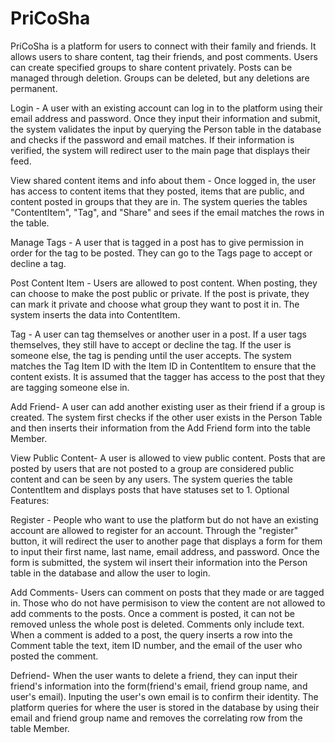 # PriCoSha

PriCoSha is a platform for users to connect with their family and friends. It allows users to share content, tag their friends, and post comments. Users can create specified groups to share content privately. Posts can be managed through deletion. Groups can be deleted, but any deletions are permanent.

Login - A user with an existing account can log in to the platform using their email address and password. Once they input their information and submit, the system validates the input by querying the Person table in the database and checks if the password and email matches. If their information is verified, the system will redirect user to the main page that displays their feed.

View shared content items and info about them - Once logged in, the user has access to content items that they posted, items that are public, and content posted in groups that they are in. The system queries the tables "ContentItem", "Tag", and "Share" and sees if the email matches the rows in the table.

Manage Tags - A user that is tagged in a post has to give permission in order for the tag to be posted. They can go to the Tags page to accept or decline a tag. 

Post Content Item - Users are allowed to post content. When posting, they can choose to make the post public or private. If the post is private, they can mark it private and choose what group they want to post it in. The system inserts the data into ContentItem. 

Tag - A user can tag themselves or another user in a post. If a user tags themselves, they still have to accept or decline the tag. If the user is someone else, the tag is pending until the user accepts. The system matches the Tag Item ID with the Item ID in ContentItem to ensure that the content exists. It is assumed that the tagger has access to the post that they are tagging someone else in. 

Add Friend- A user can add another existing user as their friend if a group is created. The system first checks if the other user exists in the Person Table and then inserts their information from the Add Friend form into the table Member. 



View Public Content-
A user is allowed to view public content. Posts that are posted by users that are not posted to a group are considered public content and can be seen by any users. The system queries the table ContentItem and displays posts that have statuses set to 1. 
Optional Features:

Register - People who want to use the platform but do not have an existing account are allowed to register for an account. Through the "register" button, it will redirect the user to another page that displays a form for them to input their first name, last name, email address, and password. Once the form is submitted, the system wil insert their information into the Person table in the database and allow the user to login.

Add Comments- Users can comment on posts that they made or are tagged in. Those who do not have permisison to view the content are not allowed to add comments to the posts. Once a comment is posted, it can not be removed unless the whole post is deleted. Comments only include text. When a comment is added to a post, the query inserts a row into the Comment table the text, item ID number, and the email of the user who posted the comment.

Defriend- When the user wants to delete a friend, they can input their friend's information into the form(friend's email, friend group name, and user's email). Inputing the user's own email is to confirm their identity. The platform queries for where the user is stored in the database by using their email and friend group name and removes the correlating row from the table Member.
